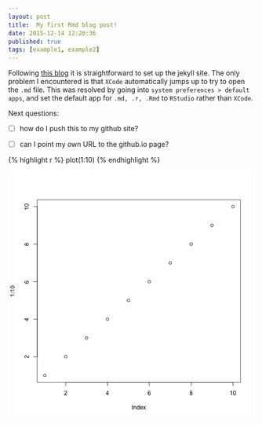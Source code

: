 ```yaml
---
layout: post
title:  My first Rmd blog post!
date: 2015-12-14 12:20:36
published: true 
tags: [example1, example2]
---
```


Following [this blog](http://brendanrocks.com/blogging-with-rmarkdown-knitr-jekyll/) it is straightforward to set up the jekyll site. The only problem I encountered is that `XCode` automatically jumps up to try to open the `.md` file. This was resolved by going into `system preferences > default apps`, and set the default app for `.md, .r, .Rmd` to `RStudio` rather than `XCode`. 

Next questions:

- [ ] how do I push this to my github site?

- [ ] can I point my own URL to the github.io page?


{% highlight r %}
plot(1:10)
{% endhighlight %}

![plot of chunk unnamed-chunk-1](figure/source/my-first-blog-post/2015-11-21-my-first-blog-post/unnamed-chunk-1-1.png) 
